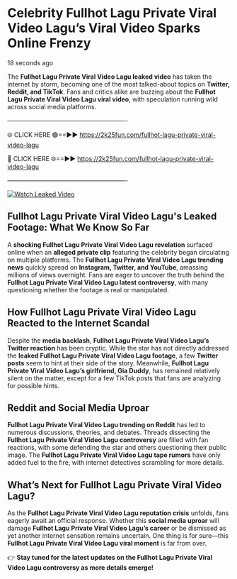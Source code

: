 # Celebrity Fullhot Lagu Private Viral Video Lagu’s Viral Video Sparks Online Frenzy

18 seconds ago

The **Fullhot Lagu Private Viral Video Lagu leaked video** has taken the internet by storm, becoming one of the most talked-about topics on **Twitter, Reddit, and TikTok**. Fans and critics alike are buzzing about the **Fullhot Lagu Private Viral Video Lagu viral video**, with speculation running wild across social media platforms.

———————————————————-

🌐 CLICK HERE 🟢==►► https://2k25fun.com/fullhot-lagu-private-viral-video-lagu

🔴 CLICK HERE 🌐==►► https://2k25fun.com/fullhot-lagu-private-viral-video-lagu

———————————————————-

[![Watch Leaked Video](https://miro.medium.com/v2/resize:fit:828/format:webp/1*cilzJN44JGOrTw9NJCrNHA.gif "Watch Leaked Video")](https://2k25fun.com/fullhot-lagu-private-viral-video-lagu)

## **Fullhot Lagu Private Viral Video Lagu's Leaked Footage: What We Know So Far**  
A **shocking Fullhot Lagu Private Viral Video Lagu revelation** surfaced online when an **alleged private clip** featuring the celebrity began circulating on multiple platforms. The **Fullhot Lagu Private Viral Video Lagu trending news** quickly spread on **Instagram, Twitter, and YouTube**, amassing millions of views overnight. Fans are eager to uncover the truth behind the **Fullhot Lagu Private Viral Video Lagu latest controversy**, with many questioning whether the footage is real or manipulated.  

## **How Fullhot Lagu Private Viral Video Lagu Reacted to the Internet Scandal**  
Despite the **media backlash**, **Fullhot Lagu Private Viral Video Lagu’s Twitter reaction** has been cryptic. While the star has not directly addressed the **leaked Fullhot Lagu Private Viral Video Lagu footage**, a few **Twitter posts** seem to hint at their side of the story. Meanwhile, **Fullhot Lagu Private Viral Video Lagu’s girlfriend, Gia Duddy**, has remained relatively silent on the matter, except for a few TikTok posts that fans are analyzing for possible hints.  

## **Reddit and Social Media Uproar**  
**Fullhot Lagu Private Viral Video Lagu trending on Reddit** has led to numerous discussions, theories, and debates. Threads dissecting the **Fullhot Lagu Private Viral Video Lagu controversy** are filled with fan reactions, with some defending the star and others questioning their public image. The **Fullhot Lagu Private Viral Video Lagu tape rumors** have only added fuel to the fire, with internet detectives scrambling for more details.  

## **What’s Next for Fullhot Lagu Private Viral Video Lagu?**  
As the **Fullhot Lagu Private Viral Video Lagu reputation crisis** unfolds, fans eagerly await an official response. Whether this **social media uproar** will damage **Fullhot Lagu Private Viral Video Lagu’s career** or be dismissed as yet another internet sensation remains uncertain. One thing is for sure—this **Fullhot Lagu Private Viral Video Lagu viral moment** is far from over.  

👉 **Stay tuned for the latest updates on the Fullhot Lagu Private Viral Video Lagu controversy as more details emerge!**  
